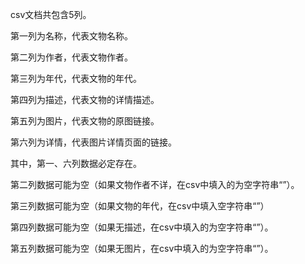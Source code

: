 csv文档共包含5列。

第一列为名称，代表文物名称。

第二列为作者，代表文物作者。

第三列为年代，代表文物的年代。

第四列为描述，代表文物的详情描述。

第五列为图片，代表文物的原图链接。

第六列为详情，代表图片详情页面的链接。

其中，第一、六列数据必定存在。

第二列数据可能为空（如果文物作者不详，在csv中填入的为空字符串“”）。

第三列数据可能为空（如果文物的年代，在csv中填入空字符串“”）

第四列数据可能为空（如果无描述，在csv中填入的为空字符串“”）。

第五列数据可能为空（如果无图片，在csv中填入的为空字符串“”）。
